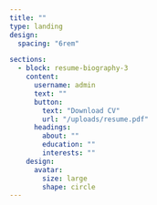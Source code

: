 ```yaml
---
title: ""
type: landing
design:
  spacing: "6rem"

sections:
  - block: resume-biography-3
    content:
      username: admin
      text: ""
      button:
        text: "Download CV"
        url: "/uploads/resume.pdf"
      headings:
        about: ""
        education: ""
        interests: ""
    design:
      avatar:
        size: large
        shape: circle
---
```

